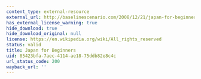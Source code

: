 ```yaml
---
content_type: external-resource
external_url: http://baselinescenario.com/2008/12/21/japan-for-beginners/
has_external_license_warning: true
hide_download: true
hide_download_original: null
license: https://en.wikipedia.org/wiki/All_rights_reserved
status: valid
title: Japan for Beginners
uid: 85423bfa-7aec-4114-ae18-75ddb82e8c4c
url_status_code: 200
wayback_url: ''
---
```


